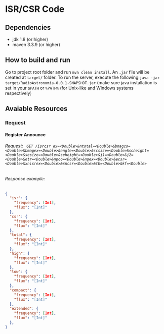 # ISR/CSR Code 

## Dependencies
- jdk 1.8 (or higher)
- maven 3.3.9 (or higher)
## How to build and run
Go to project root folder and run `mvn clean install`.
An `.jar` file will be created at `target/` folder.
To run the server, execute the following `java -jar target/RadioAstronomia-0.0.1-SNAPSHOT.jar`
(make sure java installation is set in your `$PATH` or `%PATH%` (for Unix-like and Windows systems respectively)

## Avaiable Resources

### Request

#### Register Announce
###### Request: ``` GET /isrcsr ex=<Double>&ntotal=<Double>&bmagco=<Double>&bmagex=<Double>&angle=<Double>&scsize=<Double>&scheight=<Double>&sesize=<Double>&seheight=<Double>&j1=<Double>&j2=<Double>&etr=<Double>&npco=<Double>&npex=<Double>&ecsr=<Double>&xnisrex=<Double>&xncsr=<Double>&tb=<Double>&kf=<Double>```

###### Response example: 
```json
{
  "isr": {
    "frequency": [Int],
    "flux": "[Int]"
  },
  "csr": {
    "frequency": [Int],
    "flux": "[Int]"
  },
  "total": {
    "frequency": [Int],
    "flux": "[Int]"
  },
  "high": {
    "frequency": [Int],
    "flux": "[Int]"
  },
  "low": {
    "frequency": [Int],
    "flux": "[Int]"
  },
  "compact": {
    "frequency": [Int],
    "flux": "[Int]"
  },
  "extended": {
    "frequency": [Int],
    "flux": "[Int]"
  },
} 
```
